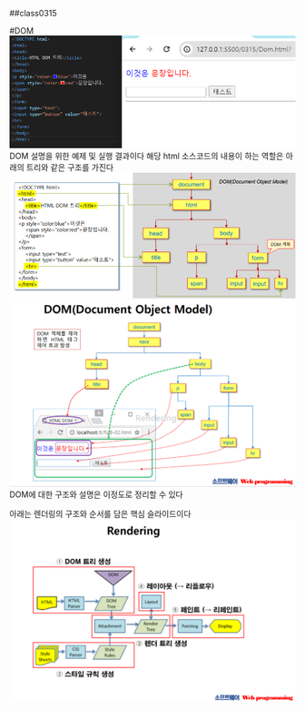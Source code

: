 ##class0315

#DOM
![alt text](image-1.png)
DOM 설명을 위한 예제 및 실행 결과이다
해당 html 소스코드의 내용이 하는 역할은 아래의 트리와 같은 구조를 가진다
![alt text](image.png)
![alt text](image-2.png)
DOM에 대한 구조와 설명은 이정도로 정리할 수 있다

아래는 렌더링의 구조와 순서를 담은 핵심 슬라이드이다
![alt text](image-3.png)